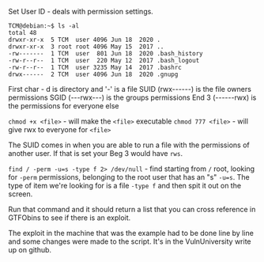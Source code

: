 
Set User ID - deals with permission settings.

```
TCM@debian:~$ ls -al
total 48
drwxr-xr-x  5 TCM  user 4096 Jun 18  2020 .
drwxr-xr-x  3 root root 4096 May 15  2017 ..
-rw-------  1 TCM  user  801 Jun 18  2020 .bash_history
-rw-r--r--  1 TCM  user  220 May 12  2017 .bash_logout
-rw-r--r--  1 TCM  user 3235 May 14  2017 .bashrc
drwx------  2 TCM  user 4096 Jun 18  2020 .gnupg
```

First char - d is directory and '-' is a file
SUID (rwx------) is the file owners permissions
SGID (---rwx---) is the groups permissions
End 3 (------rwx) is the permissions for everyone else

`chmod +x <file>`   - will make the `<file>` executable
`chmod 777 <file>`  - will give rwx to everyone for `<file>`

The SUID comes in when you are able to run a file with the permissions of another user.  If that is set your Beg 3 would have `rws`.

`find / -perm -u=s -type f 2> /dev/null`   - find starting from `/` root, looking for `-perm` permissions, belonging to the root user that has an "s" `-u=s`.  The type of item we're looking for is a file `-type f` and then spit it out on the screen.

Run that command and it should return a list that you can cross reference in GTFObins to see if there is an exploit.

The exploit in the machine that was the example had to be done line by line and some changes were made to the script.  It's in the VulnUniversity write up on github.
